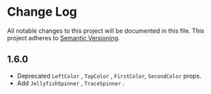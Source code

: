 # Change Log

All notable changes to this project will be documented in this file. This project adheres to [Semantic Versioning](http://semver.org/).

## 1.6.0

-   Deprecated `LeftColor` , `TopColor` , `FirstColor`, `SecondColor` props.
-   Add `JellyfishSpinner` , `TraceSpinner` .
